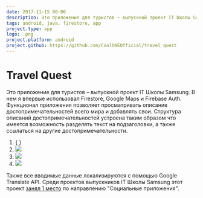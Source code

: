 ```yaml
---
date: 2017-11-15 00:00
description: Это приложение для туристов – выпускной проект IT Школы Samsung. В нем я впервые использовал Firestore, Google Maps и Firebase Auth. Функционал приложения позволяет просматривать описание достопримечательностей всего мира и добавлять свои.
tags: android, java, firestore, app
project.type: app
logo: .png
project.platform: android
project.github: https://github.com/CoolONEOfficial/travel_quest
---
```

# Travel Quest

Это приложение для туристов – выпускной проект IT Школы Samsung. В нем я впервые использовал Firestore, Google Maps и Firebase Auth. Функционал приложения позволяет просматривать описание достопримечательностей всего мира и добавлять свои.
Структура описаний достопримечательностей устроена таким образом что имеется возможность разделять текст на подзаголовки, а также ссылаться на другие достопримечательности.


1. { }
2. ![ ](/img/projects/travel-quest/2_400x400.jpg)
3. ![ ](/img/projects/travel-quest/1_400x400.jpg)
4. ![ ](/img/projects/travel-quest/3_400x400.jpg)


 Также все вводимые данные локализируются с помощью Google Translate API. 
Среди проектов выпускников IT Школы Samsung этот проект [занял 1 место](https://coolone.ru/achievements/samsung-it-school/) по направлению "Социальные приложения".